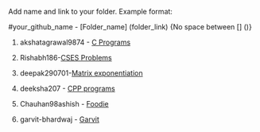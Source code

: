 Add name and link to your folder. Example format:

#your_github_name - [Folder_name] (folder_link) {No space between [] ()}

1. akshatagrawal9874 - [C Programs](https://github.com/akshatagrawal9874/hacktoberfest20/tree/master/C%20Programs)

2. Rishabh186-[CSES Problems](https://github.com/Rishabh186/hacktoberfest20/tree/master/CSES%20Problems)

3. deepak290701-[Matrix exponentiation](https://github.com/Deepak290701/hacktoberfest20/tree/master/Deepak%20Sharma)

4. deeksha207 - [CPP programs](https://github.com/deeksha207/hacktoberfest20/tree/master/CPP%20programs)

5. Chauhan98ashish - [Foodie](https://github.com/goel28priyanshu/hacktoberfest20/blob/master/Foodie.zip)

6. garvit-bhardwaj - [Garvit](https://github.com/garvit-bhardwaj/hacktoberfest20/tree/master/Garvit)

